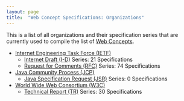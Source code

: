 ```yaml
---
layout: page
title:  "Web Concept Specifications: Organizations"
---
```


This is a list of all organizations and their specification series that are currently used to compile the list of [Web Concepts](../concepts).

* [Internet Engineering Task Force (IETF)](IETF)
  * [Internet Draft (I-D)](IETF/I-D) Series: 21 Specifications
  * [Request for Comments (RFC)](IETF/RFC) Series: 74 Specifications
* [Java Community Process (JCP)](JCP)
  * [Java Specification Request (JSR)](JCP/JSR) Series: 0 Specifications
* [World Wide Web Consortium (W3C)](W3C)
  * [Technical Report (TR)](W3C/TR) Series: 30 Specifications
